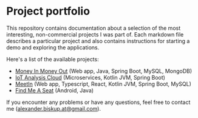 # Project portfolio
This repository contains documentation about a selection of the most interesting, non-commercial projects I was part of.
Each markdown file describes a particular project and also contains instructions for starting a demo and exploring the applications.

Here's a list of the available projects:
- [Money In Money Out](https://github.com/AlexanderBiskup/project-portfolio/blob/master/money-in-money-out.md) (Web app, Java, Spring Boot, MySQL, MongoDB)
- [IoT Analysis Cloud](https://github.com/AlexanderBiskup/project-portfolio/blob/master/iot-analysis-cloud.md) (Microservices, Kotlin JVM, Spring Boot)
- [MeetIn](https://github.com/AlexanderBiskup/project-portfolio/blob/master/meet-in.md) (Web app, Typescript, React, Kotlin JVM, Spring Boot, MySQL)
- [Find Me A Seat](https://github.com/AlexanderBiskup/project-portfolio/blob/master/find-me-a-seat.md) (Android, Java)

If you encounter any problems or have any questions, feel free to contact me (alexander.biskup.at@gmail.com). 
